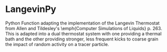# LangevinPy

Python Function adapting the implementation of the Langevin Thermostat from Allen and Tildesley's \emph{Computer Simulations of Liquids} p. 263. This is adapted into a dual thermostat system with one providing a thermal bath and the other providing stronger, less frequent kicks to coarse grain the impact of random activity on a tracer particle. 
